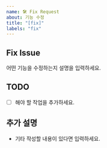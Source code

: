 ```yaml
---
name: 🛠 Fix Request
about: 기능 수정
title: "[fix]"
labels: "fix"
---
```


## Fix Issue
어떤 기능을 수정하는지 설명을 입력하세요.

## TODO
- [ ] 해야 할 작업을 추가하세요.

## 추가 설명
- 기타 작성할 내용이 있다면 입력하세요.